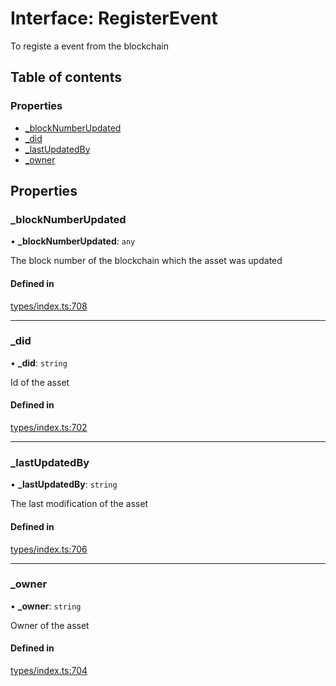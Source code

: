 # Interface: RegisterEvent

To registe a event from the blockchain

## Table of contents

### Properties

- [\_blockNumberUpdated](RegisterEvent.md#_blocknumberupdated)
- [\_did](RegisterEvent.md#_did)
- [\_lastUpdatedBy](RegisterEvent.md#_lastupdatedby)
- [\_owner](RegisterEvent.md#_owner)

## Properties

### \_blockNumberUpdated

• **\_blockNumberUpdated**: `any`

The block number of the blockchain which the asset was updated

#### Defined in

[types/index.ts:708](https://github.com/nevermined-io/components-catalog/blob/830d916/lib/src/types/index.ts#L708)

___

### \_did

• **\_did**: `string`

Id of the asset

#### Defined in

[types/index.ts:702](https://github.com/nevermined-io/components-catalog/blob/830d916/lib/src/types/index.ts#L702)

___

### \_lastUpdatedBy

• **\_lastUpdatedBy**: `string`

The last modification of the asset

#### Defined in

[types/index.ts:706](https://github.com/nevermined-io/components-catalog/blob/830d916/lib/src/types/index.ts#L706)

___

### \_owner

• **\_owner**: `string`

Owner of the asset

#### Defined in

[types/index.ts:704](https://github.com/nevermined-io/components-catalog/blob/830d916/lib/src/types/index.ts#L704)
